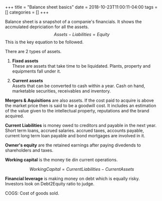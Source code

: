+++
title = "Balance sheet basics"
date = 2018-10-23T11:00:11-04:00
tags = []
categories = []
+++

Balance sheet is a snapshot of a companie's financials. It shows the accmulated depriciation for all the assets.
$$Assets - Liabilities = Equity$$
This is the key equation to be followed. 

There are 2 types of assets.

1. **Fixed assets**  
    These are assets that take time to be liquidated. Plants, property and equipments fall under it.

2. **Current assets**  
    Assets that can be converted to cash within a year. Cash on hand, marketable securities, receivables and inventory.

**Mergers & Aquisitions** are also assets. If the cost paid to acquire is above the market price then is said to be a goodwill cost. It includes an estimation of the value given to the intellectual property, reputations and the brand acquired.

**Current Liabilities** is money owed to creditors and payable in the next year. Short term loans, accrued salaries. accrued taxes, accounts payable, current long term loan payable and bond mortgages  are involved in it.

**Owner's equity** are the retained earnings after paying divedends to shareholders and taxes.

**Working capital** is the money tie din current operations.

$$WorkingCapital = CurrentLiabilities - CurrentAssets$$

**Financial leverage** is making money on debt which is equally risky. Investors look on Debt2Equity ratio to judge.

COGS: Cost of goods sold.
